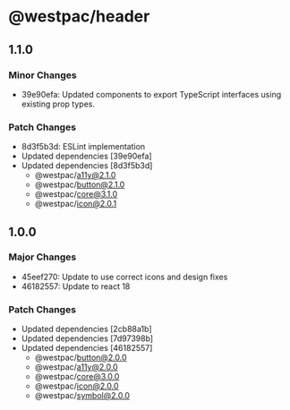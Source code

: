 # @westpac/header

## 1.1.0

### Minor Changes

- 39e90efa: Updated components to export TypeScript interfaces using existing prop types.

### Patch Changes

- 8d3f5b3d: ESLint implementation
- Updated dependencies [39e90efa]
- Updated dependencies [8d3f5b3d]
  - @westpac/a11y@2.1.0
  - @westpac/button@2.1.0
  - @westpac/core@3.1.0
  - @westpac/icon@2.0.1

## 1.0.0

### Major Changes

- 45eef270: Update to use correct icons and design fixes
- 46182557: Update to react 18

### Patch Changes

- Updated dependencies [2cb88a1b]
- Updated dependencies [7d97398b]
- Updated dependencies [46182557]
  - @westpac/button@2.0.0
  - @westpac/a11y@2.0.0
  - @westpac/core@3.0.0
  - @westpac/icon@2.0.0
  - @westpac/symbol@2.0.0

